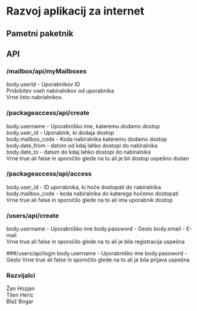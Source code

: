 # Razvoj aplikacij za internet
## Pametni paketnik



## API

### /mailbox/api/myMailboxes

body.userId - Uporabnikov ID  
Pridobitev vseh nabiralnikov od uporabnika  
Vrne listo nabrialnikov.

### /packageaccess/api/create
body.username - Uporabniško ime, kateremu dodamo dostop  
body.user_id - Uporabnik, ki dodaja dostop  
body.mailbox_code - Koda nabiralnika kateremu dodamo dostop  
body.date_from - datom od kdaj lahko dostopi do nabiralnika  
body.date_to - datum do kdaj lahko dostopi do nabiralnika  
Vrne true ali false in sporočilo glede na to ali je bil dostop uspešno dodan

### /packageaccess/api/access
body.user_id - ID uporabnika, ki hoče dostopati do nabiralnika  
body.mailbox_code - koda nabiralnika do katerega hočemo dostopati  
Vrne true ali false in sporočilo glede na to ali ima uporabnik dostop

### /users/api/create
body.username - Uporabniško ime
body.password - Geslo
body.email - E-mail  
Vrne true ali false in sporočilo glede na to ali je bila registracija uspešna

###/users/api/login
body.username - Uporabniško ime
body.password - Geslo
Vrne true ali false in sporočilo glede na to ali je bila prijava uspešna

### Razvijalci
Žan Hozjan  
Tilen Heric  
Blaž Bogar  